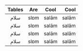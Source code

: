 | Tables        | Are           | Cool  | Cool  |
| :-------------: |:-------------:| :-----:| -----:|
|سلام |slɒm |salām| salām|
|سلام |slɒm |salām| salām|
|سلام |slɒm |salām| salām|
|سلام |slɒm |salām| salām|
